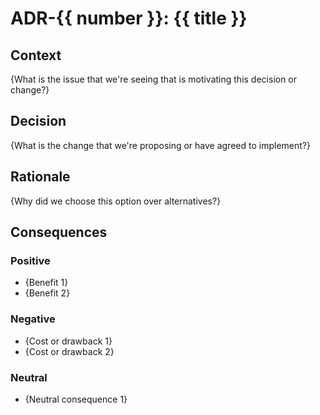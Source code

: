 # ADR-{{ number }}: {{ title }}

## Context

{What is the issue that we're seeing that is motivating this decision or change?}

## Decision

{What is the change that we're proposing or have agreed to implement?}

## Rationale

{Why did we choose this option over alternatives?}

## Consequences

### Positive
- {Benefit 1}
- {Benefit 2}

### Negative
- {Cost or drawback 1}
- {Cost or drawback 2}

### Neutral
- {Neutral consequence 1}